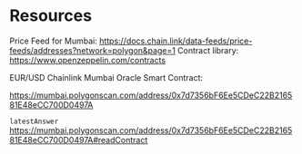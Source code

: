 # Resources

Price Feed for Mumbai: https://docs.chain.link/data-feeds/price-feeds/addresses?network=polygon&page=1
Contract library: https://www.openzeppelin.com/contracts

EUR/USD Chainlink Mumbai Oracle Smart Contract:

https://mumbai.polygonscan.com/address/0x7d7356bF6Ee5CDeC22B216581E48eCC700D0497A

`latestAnswer`
https://mumbai.polygonscan.com/address/0x7d7356bF6Ee5CDeC22B216581E48eCC700D0497A#readContract
